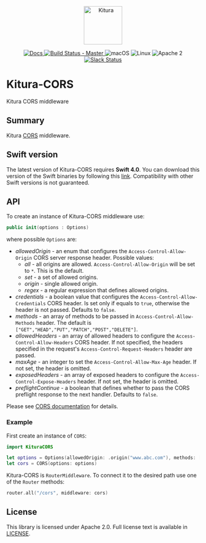 <p align="center">
    <a href="http://kitura.io/">
        <img src="https://raw.githubusercontent.com/IBM-Swift/Kitura/master/Sources/Kitura/resources/kitura-bird.svg?sanitize=true" height="100" alt="Kitura">
    </a>
</p>


<p align="center">
    <a href="http://www.kitura.io/">
    <img src="https://img.shields.io/badge/docs-kitura.io-1FBCE4.svg" alt="Docs">
    </a>
    <a href="https://travis-ci.org/IBM-Swift/Kitura-CORS">
    <img src="https://travis-ci.org/IBM-Swift/Kitura-CORS.svg?branch=master" alt="Build Status - Master">
    </a>
    <img src="https://img.shields.io/badge/os-macOS-green.svg?style=flat" alt="macOS">
    <img src="https://img.shields.io/badge/os-linux-green.svg?style=flat" alt="Linux">
    <img src="https://img.shields.io/badge/license-Apache2-blue.svg?style=flat" alt="Apache 2">
    <a href="http://swift-at-ibm-slack.mybluemix.net/">
    <img src="http://swift-at-ibm-slack.mybluemix.net/badge.svg" alt="Slack Status">
    </a>
</p>

# Kitura-CORS
Kitura CORS middleware

## Summary
Kitura [CORS](https://www.w3.org/TR/cors/) middleware.

## Swift version
The latest version of Kitura-CORS requires **Swift 4.0**. You can download this version of the Swift binaries by following this [link](https://swift.org/download/). Compatibility with other Swift versions is not guaranteed.

## API

To create an instance of Kitura-CORS middleware use:

```swift
public init(options : Options)
```
where possible `Options` are:
   - *allowedOrigin* - an enum that configures the `Access-Control-Allow-Origin` CORS server response header. Possible values:
        - *all* - all origins are allowed. `Access-Control-Allow-Origin` will be set to `*`. This is the default.
        - *set* - a set of allowed origins.
        - *origin* - single allowed origin.
        - *regex* - a regular expression that defines allowed origins.
   - *credentials* - a boolean value that configures the `Access-Control-Allow-Credentials` CORS header. Is set only if equals to `true`, otherwise the header is not passed. Defaults to `false`.
   - *methods* - an array of methods to be passed in `Access-Control-Allow-Methods` header. The default is `["GET","HEAD","PUT","PATCH","POST","DELETE"]`.
   - *allowedHeaders* - an array of allowed headers to configure the `Access-Control-Allow-Headers` CORS header. If not specified, the headers specified in the request's `Access-Control-Request-Headers` header are passed.
   - *maxAge* - an integer to set the `Access-Control-Allow-Max-Age` header. If not set, the header is omitted.
   - *exposedHeaders* - an array of exposed headers to configure the `Access-Control-Expose-Headers` header. If not set, the header is omitted.
   - *preflightContinue* - a boolean that defines whether to pass the CORS preflight response to the next handler. Defaults to `false`.

Please see [CORS documentation](https://www.w3.org/TR/cors/) for details.

### Example

First create an instance of `CORS`:

```swift
import KituraCORS

let options = Options(allowedOrigin: .origin("www.abc.com"), methods: ["GET","PUT"], allowedHeaders: ["Content-Type"], maxAge: 5)
let cors = CORS(options: options)
```
Kitura-CORS is `RouterMiddleware`. To connect it to the desired path use one of the `Router` methods:

```swift
router.all("/cors", middleware: cors)
```
## License
This library is licensed under Apache 2.0. Full license text is available in [LICENSE](LICENSE.txt).
